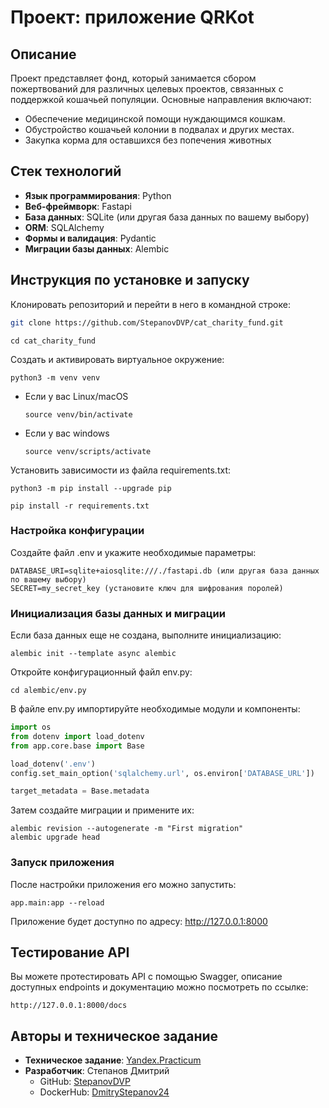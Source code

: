 # Проект: приложение QRKot

## Описание

Проект представляет фонд, который занимается сбором пожертвований
для различных целевых проектов, связанных с поддержкой кошачьей популяции.
Основные направления включают:

- Обеспечение медицинской помощи нуждающимся кошкам.
- Обустройство кошачьей колонии в подвалах и других местах.
- Закупка корма для оставшихся без попечения животных

## Стек технологий

- **Язык программирования**: Python
- **Веб-фреймворк**: Fastapi
- **База данных**: SQLite (или другая база данных по вашему выбору)
- **ORM**: SQLAlchemy
- **Формы и валидация**: Pydantic
- **Миграции базы данных**: Alembic

## Инструкция по установке и запуску

Клонировать репозиторий и перейти в него в командной строке:

```bash
git clone https://github.com/StepanovDVP/cat_charity_fund.git
```

```
cd cat_charity_fund
```

Cоздать и активировать виртуальное окружение:

```
python3 -m venv venv
```

* Если у вас Linux/macOS

    ```
    source venv/bin/activate
    ```

* Если у вас windows

    ```
    source venv/scripts/activate
    ```

Установить зависимости из файла requirements.txt:

```
python3 -m pip install --upgrade pip
```

```
pip install -r requirements.txt
```

### Настройка конфигурации

Создайте файл .env и укажите необходимые параметры:

```
DATABASE_URI=sqlite+aiosqlite:///./fastapi.db (или другая база данных по вашему выбору)
SECRET=my_secret_key (установите ключ для шифрования поролей)
```

### Инициализация базы данных и миграции

Если база данных еще не создана, выполните инициализацию:

```
alembic init --template async alembic 
```

Откройте конфигурационный файл env.py:

```
cd alembic/env.py
```

В файле env.py импортируйте необходимые модули и компоненты:

```python
import os
from dotenv import load_dotenv
from app.core.base import Base

load_dotenv('.env')
config.set_main_option('sqlalchemy.url', os.environ['DATABASE_URL'])

target_metadata = Base.metadata
```

Затем создайте миграции и примените их:

```
alembic revision --autogenerate -m "First migration" 
alembic upgrade head 
```

### Запуск приложения

После настройки приложения его можно запустить:

```
app.main:app --reload
```

Приложение будет доступно по адресу: http://127.0.0.1:8000

## Тестирование API

Вы можете протестировать API с помощью Swagger,
описание доступных endpoints и  документацию можно посмотреть по ссылке:

```
http://127.0.0.1:8000/docs
```

## Авторы и техническое задание

- **Техническое задание**: [Yandex.Practicum](https://practicum.yandex.ru/)
- **Разработчик**: Степанов Дмитрий
    - GitHub: [StepanovDVP](https://github.com/StepanovDVP)
    - DockerHub: [DmitryStepanov24](https://hub.docker.com/u/DmitryStepanov24)

